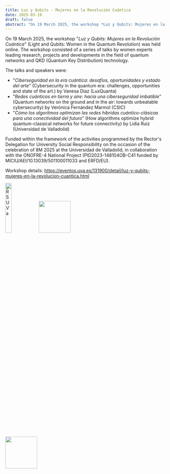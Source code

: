 ```yaml
---
title: Luz y Qubits - Mujeres en la Revolución Cuántica
date: 2025-03-19
draft: false
abstract: "On 19 March 2025, the workshop *Luz y Qubits: Mujeres en la Revolución Cuántica* (Light and Qubits: Women in the Quantum Revolution) was held online. The workshop consisted of a series of talks by women experts leading research, projects and developments in the field of quantum networks and QKD (Quantum Key Distribution) technology."
---
```


On 19 March 2025, the workshop "*Luz y Qubits: Mujeres en la Revolución Cuántica*" (Light and Qubits: Women in the Quantum Revolution) was held online. The workshop consisted of a series of talks by women experts leading research, projects and developments in the field of quantum networks and QKD (Quantum Key Distribution) technology.

The talks and speakers were:
- "*Ciberseguridad en la era cuántica: desafíos, oportunidades y estado del arte*” (Cybersecurity in the quantum era: challenges, opportunities and state of the art.) by Vanesa Díaz (LuxQuanta)
- "*Redes cuánticas en tierra y aire: hacia una ciberseguridad imbatible*” (Quantum networks on the ground and in the air: towards unbeatable cybersecurity) by Verónica Fernández Marmol (CSIC)
- "*Cómo los algoritmos optimizan las redes híbridas cuántico-clásicas para una conectividad del futuro*” (How algorithms optimize hybrid quantum-classical networks for future connectivity) by Lidia Ruiz (Universidad de Valladolid)

Funded within the framework of the activities programmed by the Rector's Delegation for University Social Responsibility on the occasion of the celebration of 8M 2025 at the Universidad de Valladolid, in collaboration with the ONOFRE-4 National Project (PID2023-148104OB-C41 funded by MICIU/AEI/10.13039/501100011033 and ERFD/EU).

Workshop details: https://eventos.uva.es/131900/detail/luz-y-qubits-mujeres-en-la-revolucion-cuantica.html

<img src="https://eventos.uva.es/getFiles/hash/M3cjZ2UzN0IGO0YDMlN2Y4QGM3QWMhFjYQ2NhFzMzMD:VXlUbkhldTNJSmhXbzZHZUVCUlVVeFp5NW5VK2FmOW93TFY1MDIyK1JDdDJTY2p0aGhlaU5LRG1ZQzkrM0lKRnpmSkx1Z2ZNb3BQSmhpMFc0QkhLVnlCOXhaYW1pMExMQjhDdEp6MFYwNXFacUgza2pVaEQ2SXVTcmwwcFVjTmI3eU43eldZbGRRNDdpL3ZoMTUxYUJqQ200UndxS050L3hiYi9zSXV6NW5BREttMW1IYllqSUFKNlZFUG5GTDdC" alt="RSUVa" width="20%" height="20%"/> <img src="https://eventos.uva.es/getFiles/hash/ZxYTN2YDM2YTY2EjMhZWOlJ2M5gzYyYmNcDMiBDNhFm:N1pVSHlCWGZZRy9EUGhvWkFSMU9OaTA3SnZ6bktHNFdKdzFsWGllcEt1aEdKbTEycXRMazBmdUJpYTVoSS9aMWM0ak0rMHBZTHhDNXhzZWxEb0hRL212SjRMOHBHWDQ1Snc5ejY0NUJydG4vVm8yYy9QTkRqVUpBK0orU3FvUDhJVVFHVmFOZW1ycmU5R3Z3enpudkxrejFza0FwSHROTzRTYUsyRXE5S1Y4NCtFc2FsakZIdXZIVmNwWmgxTGtQ" height="100"/>

<img src="https://eventos.uva.es/getFiles/hash/Z1YDN0Y2Y2UjM5E2Y4IDMxMWOzMjM5YTYkTO2MzMiFG:eHFLRXdTaFUvMy9XcjFJVnROZTdUd3JLek9DRFE3ejY4b25paG1YLzJlVDloNXVzdTZHVjZoUXdPSWpXQUtBczljVGdmNW1hYVNVTnJsRU5RTFBYTjI4NVhzQXJZaE8xZytnRlA3akZXOXVhbG1XY3FqeEIrb1NNLzVwbHY3TFl0aVdubjIzOXpNSWpnNGpUNDFNUDExblpvWS9XR1JFelM4V1RMam0rS0wzTW94VDJ2cFVPMWdIZUVvVDFkQjBRN1kxK1FMV0Y5YXgwaTREK2Jiei9hQT09" height="100"/>
<!--more-->
